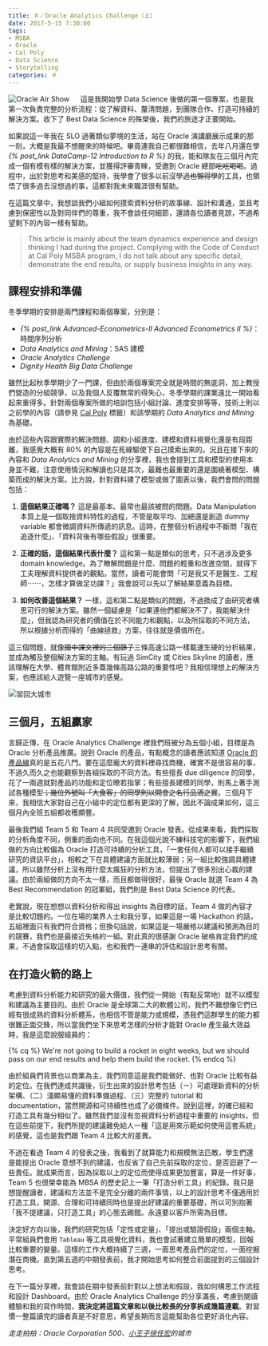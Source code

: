 ```yaml
---
title: ＃／Oracle Analytics Challenge（上）
date: 2017-5-15 7:30:00
tags:
- MSBA
- Oracle
- Cal Poly
- Data Science
- Storytelling
categories: ＃
---
```

![Oracle Air Show](cover.jpg)
　
這是我開始學 Data Science 後做的第一個專案，也是我第一次負責完整的分析流程：從了解資料、釐清問題，到團隊合作、打造可持續的解決方案。收下了 Best Data Science 的殊榮後，我們的旅途才正要開始。

<!--more-->

如果說這一年我在 SLO 過著類似夢境的生活，站在 Oracle 演講廳展示成果的那一刻，大概是我最不想醒來的時候吧。畢竟連我自己都很難相信，去年八月還在學 *{% post_link DataCamp-12 Introduction to R %}* 的我，能和隊友在三個月內完成一個有模有樣的解決方案，並獲得評審青睞，受邀到 Oracle 總部~~吃吃喝喝~~。過程中，出於對思考和美感的堅持，我學會了很多以前沒學過~~也懶得學~~的工具，也領悟了很多過去沒想過的事，這都對我未來職涯很有幫助。

在這篇文章中，我想談我們小組如何摸索資料分析的故事線、設計和溝通，並且考慮到保密性以及對同伴們的尊重，我不會談任何細節，還請各位讀者見諒，不過希望剩下的內容一樣有幫助。

> This article is mainly about the team dynamics experience and design thinking I had during the project. Complying with the Code of Conduct at Cal Poly MSBA program, I do not talk about any specific detail, demonstrate the end results, or supply business insights in any way.

## 課程安排和準備

冬季學期的安排是兩門課程和兩個專案，分別是：

* *{% post_link Advanced-Econometrics-II Advanced Econometrics II %}*：時間序列分析
* *Data Analytics and Mining*：SAS 建模
* *Oracle Analytics Challenge*
* *Dignity Health Big Data Challenge*

雖然比起秋季學期少了一門課，但由於兩個專案完全就是時間的無底洞，加上教授們營造的分組競爭，以及我個人反覆無常的得失心，冬季學期的課業遠比一開始看起來重得多。針對兩個專案所做的培訓包括小組討論、進度安排等等，技術上則以之前學的內容（請參見 [Cal Poly](https://www.mcknote.com/tags/Cal-Poly/) 標籤）和該學期的 *Data Analytics and Mining* 為基礎。

由於這些內容跟實際的解決問題、調和小組進度、建模和資料視覺化還是有段距離，我感覺大概有 80% 的內容是在死線驅使下自己摸索出來的。況且在接下來的內容和 *Data Analytics and Mining* 的分享裡，我也會提到工具和模型的使用本身並不難，注意使用情況和解讀也只是其次，最難也最重要的還是圍繞著模型、構築而成的解決方案。比方說，針對資料建了模型或做了圖表以後，我們會問的問題包括：

1. **這個結果正確嗎？**
   這是最基本、最常也最該被問的問題。Data Manipulation 本質上是一個取捨資料特性的過程，不管是取平均、加總還是創造 dummy variable 都會微調資料所傳遞的訊息。這時，在整個分析過程中不斷問「我在追逐什麼」、「資料背後有哪些假設」很重要。

2. **正確的話，這個結果代表什麼？**
   這和第一點是類似的思考，只不過涉及更多 domain knowledge。為了瞭解問題是什麼、問題的輕重和改進空間，就得下工夫理解資料提供者的觀點。當然，讀者可能會問「可是我又不是醫生、工程師⋯⋯，怎樣才算做足功課？」我會說可以先以了解結果意義為目標。

3. **如何改善這個結果？**
   一樣，這和第二點是類似的問題，不過換成了由研究者構思可行的解決方案。雖然一個疑慮是「如果連他們都解決不了，我能解決什麼」，但我認為研究者的價值在於不同能力和觀點，以及所採取的不同方法，所以根據分析而得的「曲線拯救」方案，往往就是價值所在。

這三個問題，就像~~國中課文裡的三個篩子~~三條高速公路一樣載運生硬的分析結果，並成為觸及整個解決方案的主軸。有玩過 SimCity 或 Cities Skyline 的讀者，應該理解在大學、體育館附近多蓋幾條高路公路的重要性吧？我相信理想上的解決方案，也應該給人遊覽一座城市的感覺。

![習回大城市](xifat.jpg)

## 三個月，五組贏家

言歸正傳，在 Oracle Analytics Challenge 裡我們班被分為五個小組，目標是為 Oracle 分析產品推廣。說到 Oracle 的產品，有點概念的讀者應該知道 [Oracle 的產品線](https://www.oracle.com/products/oracle-a-z.html)真的是五花八門。要在這麼龐大的資料裡尋找商機，確實不是很容易的事，不過久而久之也能觀察到各組採取的不同方法。有些擅長 due diligence 的同學，花了一兩週就對產品的功能和定位暸若指掌；有些擅長建模的同學，則馬上著手測試各種模型~~；幾位外號叫「大食客」的同學則以開會之名行品酒之實~~。三個月下來，我相信大家對自己在小組中的定位都有更深的了解，因此不論成果如何，這三個月內全班五組都收穫頗豐。

最後我們組 Team 5 和 Team 4 共同受邀到 Oracle 發表。從成果來看，我們採取的分析角度不同，側重的面向也不同。在我這個光說不練科技宅的影響下，我們組做的方向比較偏為 Oracle 打造可持續的分析工具，「一套任何人都可以接手繼續研究的資訊平台」，相較之下在具體建議方面就比較薄弱；另一組比較強調具體建議，所以雖然分析上沒有用什麼太瘋狂的分析方法，但提出了很多別出心裁的建議。由於兩組做的方向不太一樣，而且都做得很好，最後 Oracle 就選 Team 4 為 Best Recommendation 的冠軍組，我們則是 Best Data Science 的代表。

老實說，現在想想以資料分析和得出 insights 為目標的話，Team 4 做的內容才是比較切題的。一位在場的業界人士和我分享，如果這是一場 Hackathon 的話，五組裡面只有我們符合資格；但換句話說，如果這是一場嚴格以建議和預測為目的的競賽，我們也是最接近失格的一組。對此真的很感謝 Oracle 破格肯定我們的成果，不過會採取這樣的切入點，也和我們一連串的評估和設計思考有關。

## 在打造火箭的路上

考慮到資料分析能力和研究的最大價值，我們從一開始（有點反常地）就不以模型和建議為主要目的。由於 Oracle 是全球第二大的軟體公司，我們不難想像它們已經有很成熟的資料分析體系，也相信不管是能力或規模，憑我們這群學生的能力都很難正面交鋒，所以當我們坐下來思考怎樣的分析才能對 Oracle 產生最大效益時，我是這麼說服組員的：

{% cq %}
We're not going to build a rocket in eight weeks, 
but we should pass on our end results and help them build the rocket.
{% endcq %}

由於組員們背景也以商業為主，我們同意這是我們能做好、也對 Oracle 比較有益的定位。在我們達成共識後，衍生出來的設計思考包括（ㄧ）可處理新資料的分析架構、（二）淺顯易懂的資料準備過程、（三）完整的 tutorial 和 documentation，當然開源和可持續性也成了必備條件。說到這裡，的確已經和打造工具有幾分相似了。雖然我們並沒有忽視資料分析過程中重要的 insights，但在這些前提下，我們所提的建議難免給人一種「這是用來示範如何使用這套系統」的感覺，這也是我們跟 Team 4 比較大的差異。

不過在看過 Team 4 的發表之後，我看到了就算能力和規模無法匹敵，學生們還是能提出 Oracle 意想不到的建議，也反省了自己先前採取的定位，是否迴避了一些責任。就成果而言，因為採取以上的定位而使得成果更加豐富，算是一件好事，Team 5 也很榮幸能為 MBSA 的歷史記上一筆「打造分析工具」的紀錄。我只是想提醒讀者，建議和方法並不是完全分離的兩件事情，以上的設計思考不僅適用於打造工具，開源、合理和可持續同時也是提出好建議的重要基礎，所以可別抱著「我不提建議，只打造工具」的心態去踢館。永遠要以客戶所需為目標。

決定好方向以後，我們的研究包括「定性或定量」、「提出或驗證假設」兩個主軸。平常組員們會用 `Tableau` 等工具視覺化資料，我也會試著建立簡單的模型，回報比較重要的變量。這樣的工作大概持續了三週，一面思考產品們的定位，一面挖掘潛在商機。直到第五週的中期發表前，我才開始思考如何整合前面提到的三個設計思考。

在下一篇分享裡，我會談在期中發表前針對以上想法和假設，我如何構思工作流程和設計 Dashboard。由於 Oracle Analytics Challenge 的分享滿長，考慮到閱讀體驗和我的寫作時間，**我決定將這篇文章和以後比較長的分享拆成幾篇連載**。對習慣一整篇讀完的讀者真是不好意思，希望長期而言這能幫助各位更好消化內容。

*走走拍拍：Oracle Corporation 500、[小王子徐任宏](https://www.facebook.com/PrinceXuRenHong/)的城市*